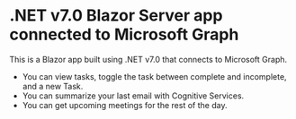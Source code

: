 # .NET v7.0 Blazor Server app connected to Microsoft Graph

This is a Blazor app built using .NET v7.0 that connects to Microsoft Graph.

- You can view tasks, toggle the task between complete and incomplete, and a new Task.
- You can summarize your last email with Cognitive Services.
- You can get upcoming meetings for the rest of the day.